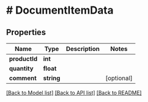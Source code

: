 # # DocumentItemData

## Properties

Name | Type | Description | Notes
------------ | ------------- | ------------- | -------------
**productId** | **int** |  |
**quantity** | **float** |  |
**comment** | **string** |  | [optional]

[[Back to Model list]](../../README.md#models) [[Back to API list]](../../README.md#endpoints) [[Back to README]](../../README.md)
